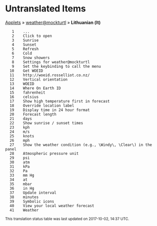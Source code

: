 # Untranslated Items
[Applets](../../../README.md) &#187; [weather@mockturtl](../README.md) &#187; **Lithuanian (lt)**

       1	...
       2	Click to open
       3	Sunrise
       4	Sunset
       5	Refresh
       6	Cold
       7	Snow showers
       8	Settings for weather@mockturtl
       9	Set the keybinding to call the menu
      10	Get WOEID
      11	http://woeid.rosselliot.co.nz/
      12	Vertical orientation
      13	WOEID
      14	Where On Earth ID
      15	fahrenheit
      16	celsius
      17	Show high temperature first in forecast
      18	Override location label
      19	Display time in 24 hour format
      20	Forecast length
      21	days
      22	Show sunrise / sunset times
      23	kph
      24	m/s
      25	knots
      26	mph
      27	Show the weather condition (e.g., \Windy\, \Clear\) in the panel
      28	Atmospheric pressure unit
      29	psi
      30	atm
      31	kPa
      32	Pa
      33	mm Hg
      34	at
      35	mbar
      36	in Hg
      37	Update interval
      38	minutes
      39	Symbolic icons
      40	View your local weather forecast
      41	Weather

<sup>This translation status table was last updated on 2017-10-02, 14:37 UTC.</sup>
